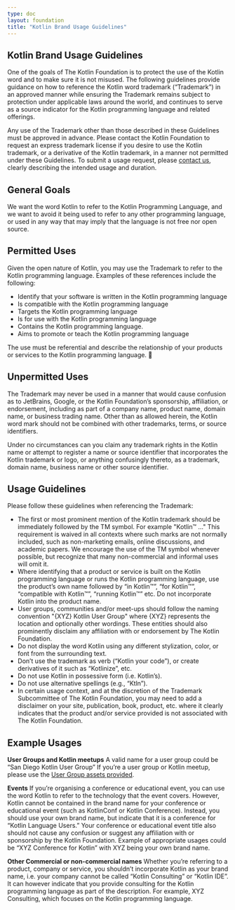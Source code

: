 ```yaml
---
type: doc
layout: foundation
title: "Kotlin Brand Usage Guidelines"
---
```


## Kotlin Brand Usage Guidelines

One of the goals of The Kotlin Foundation is to protect the use of the Kotlin word and to make sure it is not misused. The following guidelines provide guidance on how to reference the Kotlin word trademark (“Trademark”) in an approved manner while ensuring the Trademark remains subject to protection under applicable laws around the world, and continues to serve as a source indicator for the Kotlin programming language and related offerings.  

Any use of the Trademark other than those described in these Guidelines must be approved in advance. Please contact 
the Kotlin Foundation to request an express trademark license if you desire to use the Kotlin trademark, or a 
derivative of the Kotlin trademark, in a manner not permitted under these Guidelines. To submit a usage request, 
please [contact us](https://surveys.jetbrains.com/s3/request-for-permission-of-kotlin-trademark-usage), clearly 
describing the intended usage and duration. 

## General Goals

We want the word Kotlin to refer to the Kotlin Programming Language, and we want to avoid it being used to refer to any other programming language, or used in any way that may imply that the language is not free nor open source.

## Permitted Uses

Given the open nature of Kotlin, you may use the Trademark to refer to the Kotlin programming language.  Examples of these references include the following: 

* Identify that your software is written in the Kotlin programming language 
* Is compatible with the Kotlin programming language
* Targets the Kotlin programming language
* Is for use with the Kotlin programming language
* Contains the Kotlin programming language.
* Aims to promote or teach the Kotlin programming language

The use must be referential and describe the relationship of your products or services to the Kotlin programming language.  

## Unpermitted Uses

The Trademark may never be used in a manner that would cause confusion as to JetBrains, Google, or the Kotlin Foundation’s sponsorship, affiliation, or endorsement, including as part of a company name, product name, domain name, or business trading name. Other than as allowed herein, the Kotlin word mark should not be combined with other trademarks, terms, or source identifiers. 

Under no circumstances can you claim any trademark rights in the Kotlin name or attempt to register a name or source identifier that incorporates the Kotlin trademark or logo, or anything confusingly thereto, as a trademark, domain name, business name or other source identifier.  

## Usage Guidelines

Please follow these guidelines when referencing the Trademark: 
* The first or most prominent mention of the Kotlin trademark should be immediately followed by the TM symbol. For 
example "Kotlin™ ..." This requirement is waived in all contexts where such marks are not normally included, such as non-marketing emails, online discussions, and academic papers. We encourage the use of the TM symbol whenever possible, but recognize that many non-commercial and informal uses will omit it.
* Where identifying that a product or service is built on the Kotlin programming language or runs the Kotlin 
programming language, use the product’s own name followed by “in Kotlin™”, “for Kotlin™”, “compatible with Kotlin™”, “running Kotlin™” etc.  Do not incorporate Kotlin into the product name. 
* User groups, communities and/or meet-ups should follow the naming convention "{XYZ} Kotlin User Group" where {XYZ} 
represents the location and optionally other wordings. These entities should also prominently disclaim any affiliation with or endorsement by The Kotlin Foundation. 
* Do not display the word Kotlin using any different stylization, color, or font from the surrounding text.  
* Don’t use the trademark as verb (“Kotlin your code”), or create derivatives of it such as “Kotlinize”, etc. 
* Do not use Kotlin in possessive form (i.e. Kotlin’s).
* Do not use alternative spellings (e.g., “Ktln”).
* In certain usage context, and at the discretion of the Trademark Subcommittee of The Kotlin Foundation, you may need
 to add a disclaimer on your site, publication, book, product, etc. where it clearly indicates that the product and/or service provided is not associated with The Kotlin Foundation.

## Example Usages

**User Groups and Kotlin meetups** 
A valid name for a user group could be “San Diego Kotlin User Group” If you’re a user group or Kotlin meetup, please 
use the [User Group assets provided](http://kotlinlang.org/user-groups/branding.html). 

**Events**
If you’re organising a conference or educational event, you can use the word Kotlin to refer to the technology that the event covers. However, Kotlin cannot be contained in the brand name for your conference or educational event (such as KotlinConf or Kotlin Conference).  Instead, you should use your own brand name, but indicate that it is a conference for “Kotlin Language Users.”  Your conference or educational event title also should not cause any confusion or suggest any affiliation with or sponsorship by the Kotlin Foundation. Example of appropriate usages could be “XYZ Conference for Kotlin” with XYZ being your own brand name.  

**Other Commercial or non-commercial names**
Whether you’re referring to a product, company or service, you shouldn’t incorporate Kotlin as your brand name, i.e. your company cannot be called “Kotlin Consulting” or “Kotlin IDE”. It can however indicate that you provide consulting for the Kotlin programming language as part of the description.  For example, XYZ Consulting, which focuses on the Kotlin programming language.  


